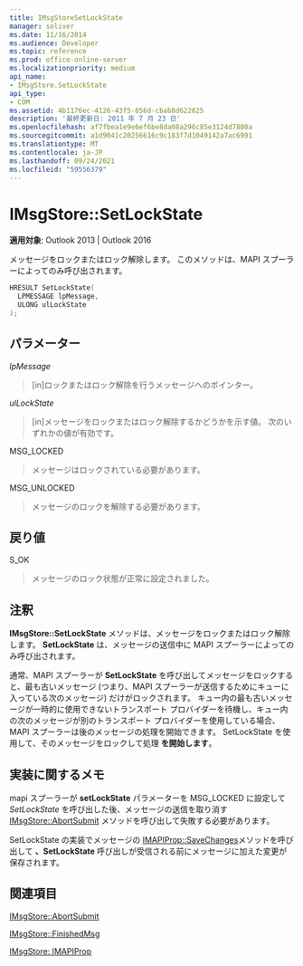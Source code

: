 ```yaml
---
title: IMsgStoreSetLockState
manager: soliver
ms.date: 11/16/2014
ms.audience: Developer
ms.topic: reference
ms.prod: office-online-server
ms.localizationpriority: medium
api_name:
- IMsgStore.SetLockState
api_type:
- COM
ms.assetid: 4b1176ec-4126-43f5-856d-cbab8d622825
description: '最終更新日: 2011 年 7 月 23 日'
ms.openlocfilehash: af7fbea1e9e6ef6be8da08a296c85e3124d7800a
ms.sourcegitcommit: a1d9041c20256616c9c183f7d1049142a7ac6991
ms.translationtype: MT
ms.contentlocale: ja-JP
ms.lasthandoff: 09/24/2021
ms.locfileid: "59556379"
---
```

# <a name="imsgstoresetlockstate"></a>IMsgStore::SetLockState

  
  
**適用対象**: Outlook 2013 | Outlook 2016 
  
メッセージをロックまたはロック解除します。 このメソッドは、MAPI スプーラーによってのみ呼び出されます。
  
```cpp
HRESULT SetLockState(
  LPMESSAGE lpMessage,
  ULONG ulLockState  
);
```

## <a name="parameters"></a>パラメーター

 _lpMessage_
  
> [in]ロックまたはロック解除を行うメッセージへのポインター。
    
 _ulLockState_
  
> [in]メッセージをロックまたはロック解除するかどうかを示す値。 次のいずれかの値が有効です。
    
MSG_LOCKED 
  
> メッセージはロックされている必要があります。 
    
MSG_UNLOCKED 
  
> メッセージのロックを解除する必要があります。
    
## <a name="return-value"></a>戻り値

S_OK 
  
> メッセージのロック状態が正常に設定されました。
    
## <a name="remarks"></a>注釈

**IMsgStore::SetLockState** メソッドは、メッセージをロックまたはロック解除します。 **SetLockState** は、メッセージの送信中に MAPI スプーラーによってのみ呼び出されます。 
  
通常、MAPI スプーラーが **SetLockState** を呼び出してメッセージをロックすると、最も古いメッセージ (つまり、MAPI スプーラーが送信するためにキューに入っている次のメッセージ) だけがロックされます。 キュー内の最も古いメッセージが一時的に使用できないトランスポート プロバイダーを待機し、キュー内の次のメッセージが別のトランスポート プロバイダーを使用している場合、MAPI スプーラーは後のメッセージの処理を開始できます。 SetLockState を使用して、そのメッセージをロックして処理 **を開始します**。
  
## <a name="notes-to-implementers"></a>実装に関するメモ

mapi スプーラーが **setLockState** パラメーターを MSG_LOCKED に設定して  _SetLockState_ を呼び出した後、メッセージの送信を取り消す [IMsgStore::AbortSubmit](imsgstore-abortsubmit.md) メソッドを呼び出して失敗する必要があります。 
  
SetLockState の実装でメッセージの [IMAPIProp::SaveChanges](imapiprop-savechanges.md)メソッドを呼び出して **、SetLockState** 呼び出しが受信される前にメッセージに加えた変更が保存されます。 
  
## <a name="see-also"></a>関連項目



[IMsgStore::AbortSubmit](imsgstore-abortsubmit.md)
  
[IMsgStore::FinishedMsg](imsgstore-finishedmsg.md)
  
[IMsgStore: IMAPIProp](imsgstoreimapiprop.md)

